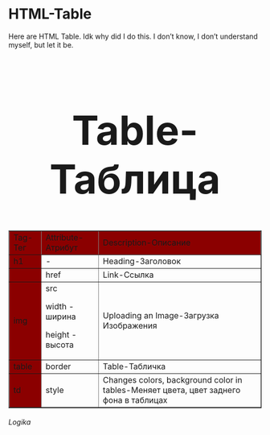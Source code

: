 # HTML-Table
Here are HTML Table. Idk why did I do this. I don’t know, I don’t understand myself, but let it be.

<html>  
       <head>
              <title style="text-align:center">Dictionary of Tags-Словарь Тегов</title>
       </head>
       <body>
             <h1 align="center" style="font-size:80px;"><fontcolor="darkred">Table-Таблицa</h1>
              <table border="1px solid black" align="center" width="100%" style="border-collapse:collapse">
                     <tr>
                           <td style="background-color:darkred;">Tag-Тег</td>
                           <td style="background-color:darkred">Attribute-Атрибут</td>
                           <td style="background-color:darkred">Description-Описание</td>
                     </tr>
                     <tr>
                           <td style="background-color:darkred">h1</td>
                           <td>-</td>		
                           <td>Heading-Заголовок</td>
                     </tr>
                     <tr>
                           <td style="background-color:darkred"></td>
                           <td>href</td>
         	                  <td>Link-Ссылка</td>
                     </tr>
                     <tr>
                           <td style="background-color:darkred">img</td>
                           <td>src<p> width - ширина </p> <p> height - высота </p></td>
                           <td>Uploading an Image-Загрузка Изображения</td>
                     </tr>
                     <tr>
                           <td style="background-color:darkred">table</td>
                           <td>border</td>
                           <td>Table-Табличка</td>
                     </tr>
                     <tr>
                           <td style="background-color:darkred">td</td>
                           <td>style</td>
                           <td>
Changes colors, background color in tables-Меняет цвета, цвет заднего фона в таблицах </td>
                     </tr>
              </table>
       </body>
       <footer>
               <h6>Logika</h6>
       </footer>
</html>
  
